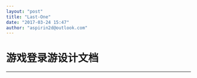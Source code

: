 ```yaml
---
layout: "post"
title: "Last-One"
date: "2017-03-24 15:47"
author: "aspirin2d@outlook.com"
---
```

# 游戏登录游设计文档
---
